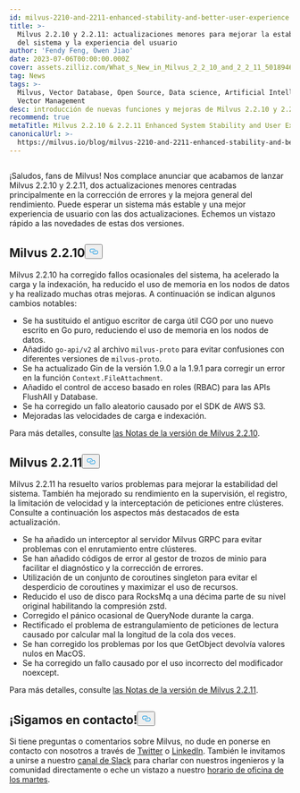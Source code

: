 ```yaml
---
id: milvus-2210-and-2211-enhanced-stability-and-better-user-experience.md
title: >-
  Milvus 2.2.10 y 2.2.11: actualizaciones menores para mejorar la estabilidad
  del sistema y la experiencia del usuario
author: 'Fendy Feng, Owen Jiao'
date: 2023-07-06T00:00:00.000Z
cover: assets.zilliz.com/What_s_New_in_Milvus_2_2_10_and_2_2_11_5018946465.png
tag: News
tags: >-
  Milvus, Vector Database, Open Source, Data science, Artificial Intelligence,
  Vector Management
desc: introducción de nuevas funciones y mejoras de Milvus 2.2.10 y 2.2.11
recommend: true
metaTitle: Milvus 2.2.10 & 2.2.11 Enhanced System Stability and User Experience
canonicalUrl: >-
  https://milvus.io/blog/milvus-2210-and-2211-enhanced-stability-and-better-user-experience.md
---
```

<p>
  <span class="img-wrapper">
    <img translate="no" src="https://assets.zilliz.com/What_s_New_in_Milvus_2_2_10_and_2_2_11_5018946465.png" alt="" class="doc-image" id="" />
    <span></span>
  </span>
</p>
<p>¡Saludos, fans de Milvus! Nos complace anunciar que acabamos de lanzar Milvus 2.2.10 y 2.2.11, dos actualizaciones menores centradas principalmente en la corrección de errores y la mejora general del rendimiento. Puede esperar un sistema más estable y una mejor experiencia de usuario con las dos actualizaciones. Echemos un vistazo rápido a las novedades de estas dos versiones.</p>
<h2 id="Milvus-2210" class="common-anchor-header">Milvus 2.2.10<button data-href="#Milvus-2210" class="anchor-icon" translate="no">
      <svg translate="no"
        aria-hidden="true"
        focusable="false"
        height="20"
        version="1.1"
        viewBox="0 0 16 16"
        width="16"
      >
        <path
          fill="#0092E4"
          fill-rule="evenodd"
          d="M4 9h1v1H4c-1.5 0-3-1.69-3-3.5S2.55 3 4 3h4c1.45 0 3 1.69 3 3.5 0 1.41-.91 2.72-2 3.25V8.59c.58-.45 1-1.27 1-2.09C10 5.22 8.98 4 8 4H4c-.98 0-2 1.22-2 2.5S3 9 4 9zm9-3h-1v1h1c1 0 2 1.22 2 2.5S13.98 12 13 12H9c-.98 0-2-1.22-2-2.5 0-.83.42-1.64 1-2.09V6.25c-1.09.53-2 1.84-2 3.25C6 11.31 7.55 13 9 13h4c1.45 0 3-1.69 3-3.5S14.5 6 13 6z"
        ></path>
      </svg>
    </button></h2><p>Milvus 2.2.10 ha corregido fallos ocasionales del sistema, ha acelerado la carga y la indexación, ha reducido el uso de memoria en los nodos de datos y ha realizado muchas otras mejoras. A continuación se indican algunos cambios notables:</p>
<ul>
<li>Se ha sustituido el antiguo escritor de carga útil CGO por uno nuevo escrito en Go puro, reduciendo el uso de memoria en los nodos de datos.</li>
<li>Añadido <code translate="no">go-api/v2</code> al archivo <code translate="no">milvus-proto</code> para evitar confusiones con diferentes versiones de <code translate="no">milvus-proto</code>.</li>
<li>Se ha actualizado Gin de la versión 1.9.0 a la 1.9.1 para corregir un error en la función <code translate="no">Context.FileAttachment</code>.</li>
<li>Añadido el control de acceso basado en roles (RBAC) para las APIs FlushAll y Database.</li>
<li>Se ha corregido un fallo aleatorio causado por el SDK de AWS S3.</li>
<li>Mejoradas las velocidades de carga e indexación.</li>
</ul>
<p>Para más detalles, consulte <a href="https://milvus.io/docs/release_notes.md#2210">las Notas de la versión de Milvus 2.2.10</a>.</p>
<h2 id="Milvus-2211" class="common-anchor-header">Milvus 2.2.11<button data-href="#Milvus-2211" class="anchor-icon" translate="no">
      <svg translate="no"
        aria-hidden="true"
        focusable="false"
        height="20"
        version="1.1"
        viewBox="0 0 16 16"
        width="16"
      >
        <path
          fill="#0092E4"
          fill-rule="evenodd"
          d="M4 9h1v1H4c-1.5 0-3-1.69-3-3.5S2.55 3 4 3h4c1.45 0 3 1.69 3 3.5 0 1.41-.91 2.72-2 3.25V8.59c.58-.45 1-1.27 1-2.09C10 5.22 8.98 4 8 4H4c-.98 0-2 1.22-2 2.5S3 9 4 9zm9-3h-1v1h1c1 0 2 1.22 2 2.5S13.98 12 13 12H9c-.98 0-2-1.22-2-2.5 0-.83.42-1.64 1-2.09V6.25c-1.09.53-2 1.84-2 3.25C6 11.31 7.55 13 9 13h4c1.45 0 3-1.69 3-3.5S14.5 6 13 6z"
        ></path>
      </svg>
    </button></h2><p>Milvus 2.2.11 ha resuelto varios problemas para mejorar la estabilidad del sistema. También ha mejorado su rendimiento en la supervisión, el registro, la limitación de velocidad y la interceptación de peticiones entre clústeres. Consulte a continuación los aspectos más destacados de esta actualización.</p>
<ul>
<li>Se ha añadido un interceptor al servidor Milvus GRPC para evitar problemas con el enrutamiento entre clústeres.</li>
<li>Se han añadido códigos de error al gestor de trozos de minio para facilitar el diagnóstico y la corrección de errores.</li>
<li>Utilización de un conjunto de coroutines singleton para evitar el desperdicio de coroutines y maximizar el uso de recursos.</li>
<li>Reducido el uso de disco para RocksMq a una décima parte de su nivel original habilitando la compresión zstd.</li>
<li>Corregido el pánico ocasional de QueryNode durante la carga.</li>
<li>Rectificado el problema de estrangulamiento de peticiones de lectura causado por calcular mal la longitud de la cola dos veces.</li>
<li>Se han corregido los problemas por los que GetObject devolvía valores nulos en MacOS.</li>
<li>Se ha corregido un fallo causado por el uso incorrecto del modificador noexcept.</li>
</ul>
<p>Para más detalles, consulte <a href="https://milvus.io/docs/release_notes.md#2211">las Notas de la versión de Milvus 2.2.11</a>.</p>
<h2 id="Let’s-keep-in-touch" class="common-anchor-header">¡Sigamos en contacto!<button data-href="#Let’s-keep-in-touch" class="anchor-icon" translate="no">
      <svg translate="no"
        aria-hidden="true"
        focusable="false"
        height="20"
        version="1.1"
        viewBox="0 0 16 16"
        width="16"
      >
        <path
          fill="#0092E4"
          fill-rule="evenodd"
          d="M4 9h1v1H4c-1.5 0-3-1.69-3-3.5S2.55 3 4 3h4c1.45 0 3 1.69 3 3.5 0 1.41-.91 2.72-2 3.25V8.59c.58-.45 1-1.27 1-2.09C10 5.22 8.98 4 8 4H4c-.98 0-2 1.22-2 2.5S3 9 4 9zm9-3h-1v1h1c1 0 2 1.22 2 2.5S13.98 12 13 12H9c-.98 0-2-1.22-2-2.5 0-.83.42-1.64 1-2.09V6.25c-1.09.53-2 1.84-2 3.25C6 11.31 7.55 13 9 13h4c1.45 0 3-1.69 3-3.5S14.5 6 13 6z"
        ></path>
      </svg>
    </button></h2><p>Si tiene preguntas o comentarios sobre Milvus, no dude en ponerse en contacto con nosotros a través de <a href="https://twitter.com/milvusio">Twitter</a> o <a href="https://www.linkedin.com/company/the-milvus-project">LinkedIn</a>. También le invitamos a unirse a nuestro <a href="https://milvus.io/slack/">canal de Slack</a> para charlar con nuestros ingenieros y la comunidad directamente o eche un vistazo a nuestro <a href="https://us02web.zoom.us/meeting/register/tZ0pcO6vrzsuEtVAuGTpNdb6lGnsPBzGfQ1T#/registration">horario de oficina de los martes</a>.</p>
